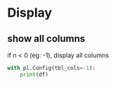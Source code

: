 # Display

## show all columns
if n < 0 (eg: -1), display all columns
```py
with pl.Config(tbl_cols=-1):
    print(df)
``` 
